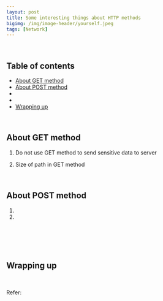 ```yaml
---
layout: post
title: Some interesting things about HTTP methods
bigimg: /img/image-header/yourself.jpeg
tags: [Network]
---
```





<br>

## Table of contents
- [About GET method](#about-get-method)
- [About POST method](#about-post-method)
- []()
- []()
- [Wrapping up](#wrapping-up)


<br>

## About GET method

1. Do not use GET method to send sensitive data to server




2. Size of path in GET method




<br>

## About POST method

1. 



2. 




<br>

## 





<br>

## Wrapping up




<br>

Refer:

[]()

[]()

[]()

[]()